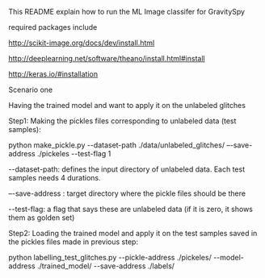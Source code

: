 This README explain how to run the ML Image classifer for GravitySpy

required packages include

http://scikit-image.org/docs/dev/install.html

http://deeplearning.net/software/theano/install.html#install

http://keras.io/#installation

Scenario one

Having the trained model and want to apply it on the unlabeled glitches

Step1: Making the pickles files corresponding to unlabeled data (test samples):


python make_pickle.py --dataset-path ./data/unlabeled_glitches/ –-save-address ./pickeles --test-flag 1


--dataset-path: defines the input directory of unlabeled data. Each test samples needs 4 durations.

–-save-address : target directory where the pickle files should be there

--test-flag: a flag that says these are unlabeled data (if it is zero, it shows them as golden set)

Step2: Loading the trained model and apply it on the test samples saved in the pickles files made in previous step:

python labelling_test_glitches.py --pickle-address ./pickeles/ --model-address ./trained_model/ --save-address ./labels/
